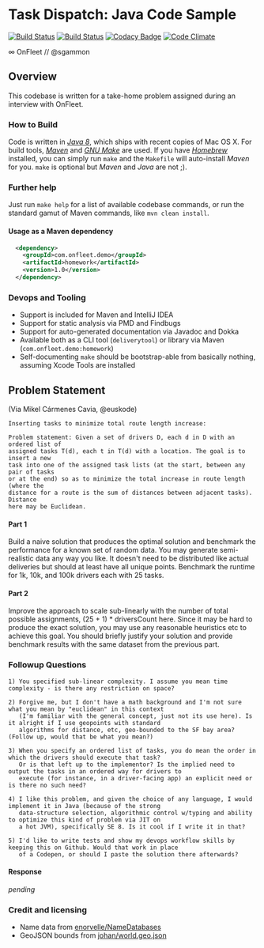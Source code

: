 # Task Dispatch: Java Code Sample
[![Build Status](https://buildbot.hq.mm-corp.systems/jenkins/buildStatus/icon?job=Sam/samples-delivery-java)](https://buildbot.hq.mm-corp.systems/jenkins/job/Sam/samples-delivery-java)
[![Build Status](https://travis-ci.org/sgammon/samples-delivery-java.svg?branch=master)](https://travis-ci.org/sgammon/samples-delivery-java)
[![Codacy Badge](https://api.codacy.com/project/badge/Grade/ccfa5c3038464d708051888e1cf45311)](https://www.codacy.com/app/samuel-gammon/samples-delivery-java?utm_source=github.com&amp;utm_medium=referral&amp;utm_content=sgammon/samples-delivery-java&amp;utm_campaign=Badge_Grade)
[![Code Climate](https://codeclimate.com/github/sgammon/samples-delivery-java.png)](https://codeclimate.com/github/sgammon/samples-delivery-java)

∞ OnFleet // @sgammon

## Overview
This codebase is written for a take-home problem assigned during an interview with OnFleet. 

### How to Build
Code is written in *[Java 8](http://www.oracle.com/technetwork/java/javase/downloads/jdk8-downloads-2133151.html)*,
which ships with recent copies of Mac OS X. For build tools, *[Maven](https://maven.apache.org/)* and
*[GNU Make](https://www.gnu.org/software/make/)* are used. If you have *[Homebrew]()* installed, you can simply run
`make` and the `Makefile` will auto-install *Maven* for you. `make` is optional but *Maven* and *Java* are not ;).

### Further help
Just run `make help` for a list of available codebase commands, or run the standard gamut of Maven commands, like `mvn clean install`.

#### Usage as a Maven dependency
```xml
  <dependency>
    <groupId>com.onfleet.demo</groupId>
    <artifactId>homework</artifactId>
    <version>1.0</version>
  </dependency>
```
 
### Devops and Tooling
- Support is included for Maven and IntelliJ IDEA
- Support for static analysis via PMD and Findbugs
- Support for auto-generated documentation via Javadoc and Dokka
- Available both as a CLI tool (`deliverytool`) or library via Maven (`com.onfleet.demo:homework`)
- Self-documenting `make` should be bootstrap-able from basically nothing, assuming Xcode Tools are installed

## Problem Statement

(Via Mikel Cármenes Cavia, @euskode)

```text
Inserting tasks to minimize total route length increase:

Problem statement: Given a set of drivers D, each d in D with an ordered list of
assigned tasks T(d), each t in T(d) with a location. The goal is to insert a new
task into one of the assigned task lists (at the start, between any pair of tasks
or at the end) so as to minimize the total increase in route length (where the
distance for a route is the sum of distances between adjacent tasks). Distance
here may be Euclidean.
```

#### Part 1
Build a naive solution that produces the optimal solution and benchmark the performance for a known set of random data. You may generate semi-realistic data any way you like. It doesn't need to be distributed like actual deliveries but should at least have all unique points. Benchmark the runtime for 1k, 10k, and 100k drivers each with 25 tasks.

#### Part 2
Improve the approach to scale sub-linearly with the number of total possible assignments, (25 + 1) * driversCount here. Since it may be hard to produce the exact solution, you may use any reasonable heuristics etc to achieve this goal. You should briefly justify your solution and provide benchmark results with the same dataset from the previous part.

### Followup Questions
```text
1) You specified sub-linear complexity. I assume you mean time complexity - is there any restriction on space?

2) Forgive me, but I don't have a math background and I'm not sure what you mean by "euclidean" in this context
   (I'm familiar with the general concept, just not its use here). Is it alright if I use geopoints with standard
   algorithms for distance, etc, geo-bounded to the SF bay area? (Follow up, would that be what you mean?)

3) When you specify an ordered list of tasks, you do mean the order in which the drivers should execute that task?
   Or is that left up to the implementor? Is the implied need to output the tasks in an ordered way for drivers to
   execute (for instance, in a driver-facing app) an explicit need or is there no such need?

4) I like this problem, and given the choice of any language, I would implement it in Java (because of the strong
   data-structure selection, algorithmic control w/typing and ability to optimize this kind of problem via JIT on
   a hot JVM), specifically SE 8. Is it cool if I write it in that?

5) I'd like to write tests and show my devops workflow skills by keeping this on Github. Would that work in place
   of a Codepen, or should I paste the solution there afterwards?
```

#### Response
*pending*

### Credit and licensing
- Name data from [enorvelle/NameDatabases](https://github.com/enorvelle/NameDatabases)
- GeoJSON bounds from [johan/world.geo.json](https://github.com/johan/world.geo.json)

